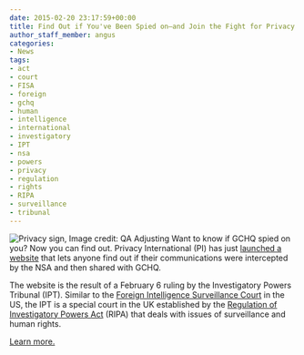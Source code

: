 ```yaml
---
date: 2015-02-20 23:17:59+00:00
title: Find Out if You've Been Spied on—and Join the Fight for Privacy
author_staff_member: angus
categories:
- News
tags:
- act
- court
- FISA
- foreign
- gchq
- human
- intelligence
- international
- investigatory
- IPT
- nsa
- powers
- privacy
- regulation
- rights
- RIPA
- surveillance
- tribunal
---
```


![Privacy sign, Image credit: QA Adjusting](/assets/images/privacy.jpg) 
Want to know if GCHQ spied on you? Now you can find out. Privacy International (PI) has just [launched a website](https://www.privacyinternational.org) that lets anyone find out if their communications were intercepted by the NSA and then shared with GCHQ.

The website is the result of a February 6 ruling by the Investigatory Powers Tribunal (IPT). Similar to the [Foreign Intelligence Surveillance Court](https://www.eff.org/deeplinks/2014/08/what-you-need-know-about-fisa-court-and-how-it-needs-change) in the US, the IPT is a special court in the UK established by the [Regulation of Investigatory Powers Act](http://en.wikipedia.org/wiki/Regulation_of_Investigatory_Powers_Act_2000) (RIPA) that deals with issues of surveillance and human rights.

[Learn more.](https://www.eff.org/deeplinks/2015/02/find-out-if-youve-been-spied-and-join-fight-privacy)